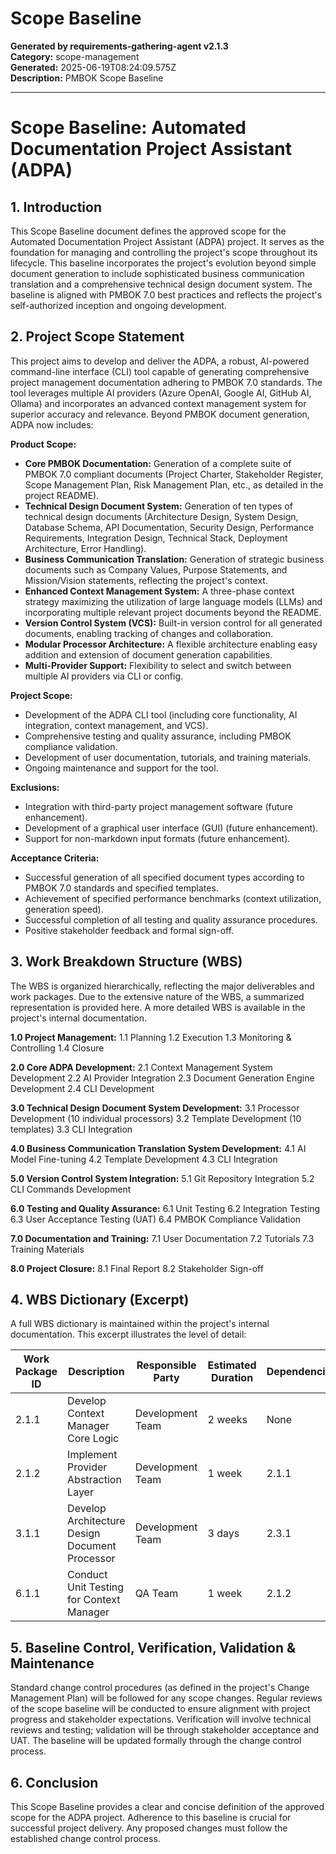 # Scope Baseline

**Generated by requirements-gathering-agent v2.1.3**  
**Category:** scope-management  
**Generated:** 2025-06-19T08:24:09.575Z  
**Description:** PMBOK Scope Baseline

---

# Scope Baseline: Automated Documentation Project Assistant (ADPA)

## 1. Introduction

This Scope Baseline document defines the approved scope for the Automated Documentation Project Assistant (ADPA) project. It serves as the foundation for managing and controlling the project's scope throughout its lifecycle.  This baseline incorporates the project's evolution beyond simple document generation to include sophisticated business communication translation and a comprehensive technical design document system.  The baseline is aligned with PMBOK 7.0 best practices and reflects the project's self-authorized inception and ongoing development.

## 2. Project Scope Statement

This project aims to develop and deliver the ADPA, a robust, AI-powered command-line interface (CLI) tool capable of generating comprehensive project management documentation adhering to PMBOK 7.0 standards.  The tool leverages multiple AI providers (Azure OpenAI, Google AI, GitHub AI, Ollama) and incorporates an advanced context management system for superior accuracy and relevance.  Beyond PMBOK document generation, ADPA now includes:

**Product Scope:**

* **Core PMBOK Documentation:** Generation of a complete suite of PMBOK 7.0 compliant documents (Project Charter, Stakeholder Register, Scope Management Plan, Risk Management Plan, etc., as detailed in the project README).
* **Technical Design Document System:**  Generation of ten types of technical design documents (Architecture Design, System Design, Database Schema, API Documentation, Security Design, Performance Requirements, Integration Design, Technical Stack, Deployment Architecture, Error Handling).
* **Business Communication Translation:** Generation of strategic business documents such as Company Values, Purpose Statements, and Mission/Vision statements, reflecting the project's context.
* **Enhanced Context Management System:** A three-phase context strategy maximizing the utilization of large language models (LLMs) and incorporating multiple relevant project documents beyond the README.
* **Version Control System (VCS):**  Built-in version control for all generated documents, enabling tracking of changes and collaboration.
* **Modular Processor Architecture:**  A flexible architecture enabling easy addition and extension of document generation capabilities.
* **Multi-Provider Support:**  Flexibility to select and switch between multiple AI providers via CLI or config.

**Project Scope:**

* Development of the ADPA CLI tool (including core functionality, AI integration, context management, and VCS).
* Comprehensive testing and quality assurance, including PMBOK compliance validation.
* Development of user documentation, tutorials, and training materials.
* Ongoing maintenance and support for the tool.

**Exclusions:**

* Integration with third-party project management software (future enhancement).
* Development of a graphical user interface (GUI) (future enhancement).
* Support for non-markdown input formats (future enhancement).

**Acceptance Criteria:**

* Successful generation of all specified document types according to PMBOK 7.0 standards and specified templates.
* Achievement of specified performance benchmarks (context utilization, generation speed).
* Successful completion of all testing and quality assurance procedures.
* Positive stakeholder feedback and formal sign-off.


## 3. Work Breakdown Structure (WBS)

The WBS is organized hierarchically, reflecting the major deliverables and work packages.  Due to the extensive nature of the WBS, a summarized representation is provided here. A more detailed WBS is available in the project's internal documentation.


**1.0 Project Management:**
    1.1 Planning
    1.2 Execution
    1.3 Monitoring & Controlling
    1.4 Closure

**2.0 Core ADPA Development:**
    2.1 Context Management System Development
    2.2 AI Provider Integration
    2.3 Document Generation Engine Development
    2.4 CLI Development

**3.0 Technical Design Document System Development:**
    3.1 Processor Development (10 individual processors)
    3.2 Template Development (10 templates)
    3.3 CLI Integration

**4.0 Business Communication Translation System Development:**
    4.1 AI Model Fine-tuning
    4.2 Template Development
    4.3 CLI Integration

**5.0 Version Control System Integration:**
    5.1 Git Repository Integration
    5.2 CLI Commands Development

**6.0 Testing and Quality Assurance:**
    6.1 Unit Testing
    6.2 Integration Testing
    6.3 User Acceptance Testing (UAT)
    6.4 PMBOK Compliance Validation

**7.0 Documentation and Training:**
    7.1 User Documentation
    7.2 Tutorials
    7.3 Training Materials

**8.0 Project Closure:**
    8.1 Final Report
    8.2 Stakeholder Sign-off


## 4. WBS Dictionary (Excerpt)

A full WBS dictionary is maintained within the project's internal documentation.  This excerpt illustrates the level of detail:

| Work Package ID | Description                                      | Responsible Party | Estimated Duration | Dependencies |
|-----------------|--------------------------------------------------|--------------------|--------------------|---------------|
| 2.1.1           | Develop Context Manager Core Logic                | Development Team    | 2 weeks            | None          |
| 2.1.2           | Implement Provider Abstraction Layer             | Development Team    | 1 week             | 2.1.1         |
| 3.1.1           | Develop Architecture Design Document Processor     | Development Team    | 3 days             | 2.3.1         |
| 6.1.1           | Conduct Unit Testing for Context Manager          | QA Team            | 1 week             | 2.1.2         |


## 5. Baseline Control, Verification, Validation & Maintenance

Standard change control procedures (as defined in the project's Change Management Plan) will be followed for any scope changes.  Regular reviews of the scope baseline will be conducted to ensure alignment with project progress and stakeholder expectations.  Verification will involve technical reviews and testing; validation will be through stakeholder acceptance and UAT.  The baseline will be updated formally through the change control process.


## 6. Conclusion

This Scope Baseline provides a clear and concise definition of the approved scope for the ADPA project.  Adherence to this baseline is crucial for successful project delivery.  Any proposed changes must follow the established change control process.
